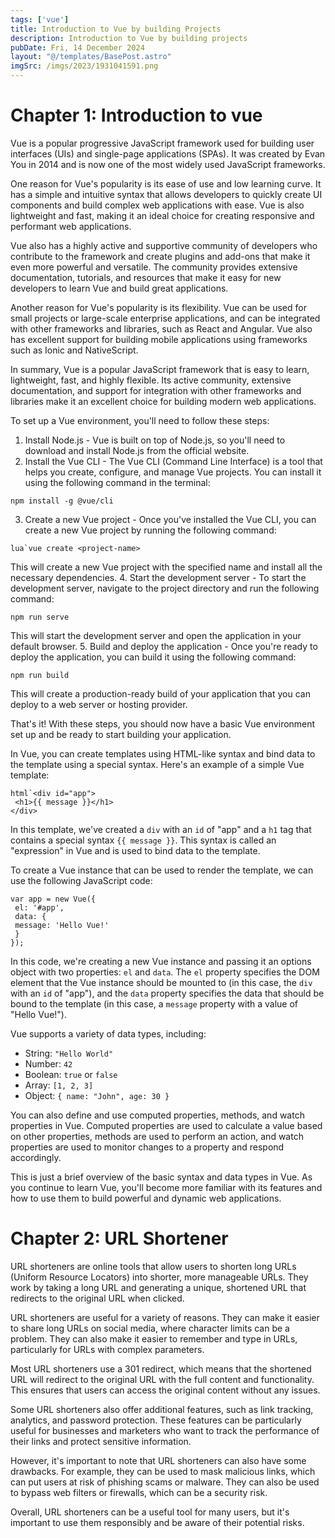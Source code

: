 ```yaml
---
tags: ['vue']
title: Introduction to Vue by building Projects
description: Introduction to Vue by building projects
pubDate: Fri, 14 December 2024
layout: "@/templates/BasePost.astro"
imgSrc: /imgs/2023/1931041591.png
---
```

# Chapter 1: Introduction to vue
Vue is a popular progressive JavaScript framework used for building user interfaces (UIs) and single-page applications (SPAs). It was created by Evan You in 2014 and is now one of the most widely used JavaScript frameworks.

One reason for Vue's popularity is its ease of use and low learning curve. It has a simple and intuitive syntax that allows developers to quickly create UI components and build complex web applications with ease. Vue is also lightweight and fast, making it an ideal choice for creating responsive and performant web applications.

Vue also has a highly active and supportive community of developers who contribute to the framework and create plugins and add-ons that make it even more powerful and versatile. The community provides extensive documentation, tutorials, and resources that make it easy for new developers to learn Vue and build great applications.

Another reason for Vue's popularity is its flexibility. Vue can be used for small projects or large-scale enterprise applications, and can be integrated with other frameworks and libraries, such as React and Angular. Vue also has excellent support for building mobile applications using frameworks such as Ionic and NativeScript.

In summary, Vue is a popular JavaScript framework that is easy to learn, lightweight, fast, and highly flexible. Its active community, extensive documentation, and support for integration with other frameworks and libraries make it an excellent choice for building modern web applications.


To set up a Vue environment, you'll need to follow these steps:

1. Install Node.js - Vue is built on top of Node.js, so you'll need to download and install Node.js from the official website.
2. Install the Vue CLI - The Vue CLI (Command Line Interface) is a tool that helps you create, configure, and manage Vue projects. You can install it using the following command in the terminal:


```vue
npm install -g @vue/cli
```
3. Create a new Vue project - Once you've installed the Vue CLI, you can create a new Vue project by running the following command:


```vue
lua`vue create <project-name>
```
This will create a new Vue project with the specified name and install all the necessary dependencies.
4. Start the development server - To start the development server, navigate to the project directory and run the following command:


```vue
npm run serve
```
This will start the development server and open the application in your default browser.
5. Build and deploy the application - Once you're ready to deploy the application, you can build it using the following command:


```vue
npm run build
```
This will create a production-ready build of your application that you can deploy to a web server or hosting provider.

That's it! With these steps, you should now have a basic Vue environment set up and be ready to start building your application.


In Vue, you can create templates using HTML-like syntax and bind data to the template using a special syntax. Here's an example of a simple Vue template:


```vue
html`<div id="app">
 <h1>{{ message }}</h1>
</div>
```
In this template, we've created a `div` with an `id` of "app" and a `h1` tag that contains a special syntax `{{ message }}`. This syntax is called an "expression" in Vue and is used to bind data to the template.

To create a Vue instance that can be used to render the template, we can use the following JavaScript code:


```vue
var app = new Vue({
 el: '#app',
 data: {
 message: 'Hello Vue!'
 }
});
```
In this code, we're creating a new Vue instance and passing it an options object with two properties: `el` and `data`. The `el` property specifies the DOM element that the Vue instance should be mounted to (in this case, the `div` with an `id` of "app"), and the `data` property specifies the data that should be bound to the template (in this case, a `message` property with a value of "Hello Vue!").

Vue supports a variety of data types, including:

* String: `"Hello World"`
* Number: `42`
* Boolean: `true` or `false`
* Array: `[1, 2, 3]`
* Object: `{ name: "John", age: 30 }`

You can also define and use computed properties, methods, and watch properties in Vue. Computed properties are used to calculate a value based on other properties, methods are used to perform an action, and watch properties are used to monitor changes to a property and respond accordingly.

This is just a brief overview of the basic syntax and data types in Vue. As you continue to learn Vue, you'll become more familiar with its features and how to use them to build powerful and dynamic web applications.


# Chapter 2: URL Shortener
URL shorteners are online tools that allow users to shorten long URLs (Uniform Resource Locators) into shorter, more manageable URLs. They work by taking a long URL and generating a unique, shortened URL that redirects to the original URL when clicked.

URL shorteners are useful for a variety of reasons. They can make it easier to share long URLs on social media, where character limits can be a problem. They can also make it easier to remember and type in URLs, particularly for URLs with complex parameters.

Most URL shorteners use a 301 redirect, which means that the shortened URL will redirect to the original URL with the full content and functionality. This ensures that users can access the original content without any issues.

Some URL shorteners also offer additional features, such as link tracking, analytics, and password protection. These features can be particularly useful for businesses and marketers who want to track the performance of their links and protect sensitive information.

However, it's important to note that URL shorteners can also have some drawbacks. For example, they can be used to mask malicious links, which can put users at risk of phishing scams or malware. They can also be used to bypass web filters or firewalls, which can be a security risk.

Overall, URL shorteners can be a useful tool for many users, but it's important to use them responsibly and be aware of their potential risks.


